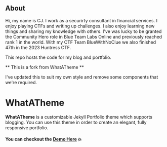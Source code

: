 ## About

Hi, my name is CJ. I work as a securirty consultant in financial services. I enjoy playing CTFs and writing up challenges. I also enjoy learning new things and sharing my knowledge with others. I've was lucky to be granted the Community Hero role in Blue Team Labs Online and previously reached rank 1 in the world. With my CTF Team BlueWithNoClue we also finished 47th in the 2023 Huntress CTF.

This repo hosts the code for my blog and portfolio.

** This is a fork from WhatATheme **

I've updated this to suit my own style and remove some components that we're required.

# WhatATheme
**WhatATheme** is a customizable Jekyll Portfolio theme which supports blogging. You can use this theme in order to create an elegant, fully responsive portfolio.

#### You can checkout the [**Demo Here**](https://thedevslot.github.io/WhatATheme/) :boom: